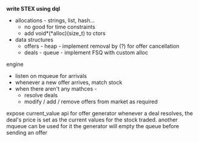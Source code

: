 

**write STEX using dql**
- allocations - strings, list, hash... 
    * no good for time constraints
    * add void*(*alloc)(size_t) to ctors
- data structures
    * offers - heap - implement removal by (?) for offer cancellation
    * deals - queue - implement FSQ with custom alloc


engine 
- listen on mqueue for arrivals
- whenever a new offer arrives, match stock
- when there aren't any mathces - 
    * resolve deals
    * modify / add / remove offers from market as required

expose current_value api for offer generator
whenever a deal resolves, the deal's price is set as the current values for the stock traded.
another mqueue can be used for it
the generator will empty the queue before sending an offer






